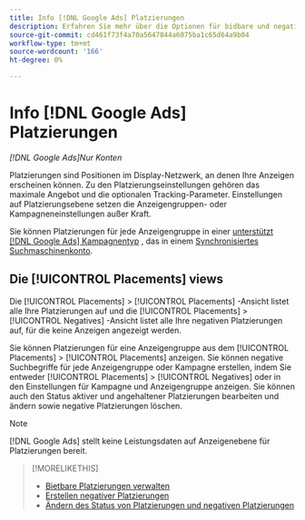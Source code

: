 ```yaml
---
title: Info [!DNL Google Ads] Platzierungen
description: Erfahren Sie mehr über die Optionen für bidbare und negative Platzierungen für [!DNL Google Ads].
source-git-commit: cd461f73f4a70a5647844a6075ba1c65d64a9b04
workflow-type: tm+mt
source-wordcount: '166'
ht-degree: 0%

---
```


# Info [!DNL Google Ads] Platzierungen

*[!DNL Google Ads]Nur Konten*

Platzierungen sind Positionen im Display-Netzwerk, an denen Ihre Anzeigen erscheinen können. Zu den Platzierungseinstellungen gehören das maximale Angebot und die optionalen Tracking-Parameter. Einstellungen auf Platzierungsebene setzen die Anzeigengruppen- oder Kampagneneinstellungen außer Kraft.

Sie können Platzierungen für jede Anzeigengruppe in einer [unterstützt [!DNL Google Ads] Kampagnentyp](/help/search-social-commerce/introduction/supported-inventory.md) , das in einem [Synchronisiertes Suchmaschinenkonto](/help/search-social-commerce/campaign-management/accounts/ad-network-account-about.md).

## Die [!UICONTROL Placements] views

Die [!UICONTROL Placements] > [!UICONTROL Placements] -Ansicht listet alle Ihre Platzierungen auf und die [!UICONTROL Placements] > [!UICONTROL Negatives] -Ansicht listet alle Ihre negativen Platzierungen auf, für die keine Anzeigen angezeigt werden.

Sie können Platzierungen für eine Anzeigengruppe aus dem [!UICONTROL Placements] > [!UICONTROL Placements] anzeigen. Sie können negative Suchbegriffe für jede Anzeigengruppe oder Kampagne erstellen, indem Sie entweder [!UICONTROL Placements] > [!UICONTROL Negatives] oder in den Einstellungen für Kampagne und Anzeigengruppe anzeigen.  Sie können auch den Status aktiver und angehaltener Platzierungen bearbeiten und ändern sowie negative Platzierungen löschen.

>[!NOTE]
>
>[!DNL Google Ads] stellt keine Leistungsdaten auf Anzeigenebene für Platzierungen bereit.

>[!MORELIKETHIS]
>
>* [Bietbare Platzierungen verwalten](placement-manage.md)
>* [Erstellen negativer Platzierungen](placement-negative-create.md)
>* [Ändern des Status von Platzierungen und negativen Platzierungen](placement-status-edit.md)

